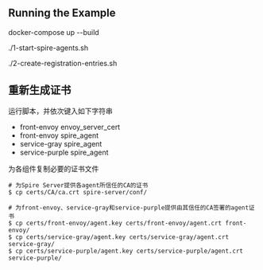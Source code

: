 ## Running the Example



docker-compose up --build



./1-start-spire-agents.sh

./2-create-registration-entries.sh







## 重新生成证书

运行脚本，并依次键入如下字符串

- front-envoy envoy_server_cert
- front-envoy spire_agent
- service-gray spire_agent
- service-purple spire_agent



为各组件复制必要的证书文件

```
# 为Spire Server提供各agent所信任的CA的证书
$ cp certs/CA/ca.crt spire-server/conf/

# 为front-envoy、service-gray和service-purple提供由其信任的CA签署的agent证书
$ cp certs/front-envoy/agent.key certs/front-envoy/agent.crt front-envoy/
$ cp certs/service-gray/agent.key certs/service-gray/agent.crt service-gray/
$ cp certs/service-purple/agent.key certs/service-purple/agent.crt service-purple/
```

